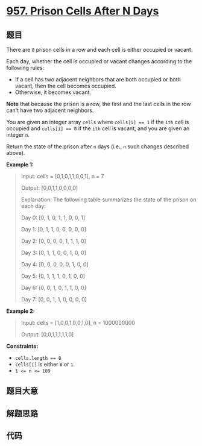 # [957. Prison Cells After N Days](https://leetcode.com/problems/prison-cells-after-n-days/)

## 题目

There are `8` prison cells in a row and each cell is either occupied or
vacant.

Each day, whether the cell is occupied or vacant changes according to the
following rules:

  * If a cell has two adjacent neighbors that are both occupied or both vacant, then the cell becomes occupied.
  * Otherwise, it becomes vacant.

**Note** that because the prison is a row, the first and the last cells in the
row can't have two adjacent neighbors.

You are given an integer array `cells` where `cells[i] == 1` if the `ith` cell
is occupied and `cells[i] == 0` if the `ith` cell is vacant, and you are given
an integer `n`.

Return the state of the prison after `n` days (i.e., `n` such changes
described above).



**Example 1:**

> Input: cells = [0,1,0,1,1,0,0,1], n = 7
> 
> Output: [0,0,1,1,0,0,0,0]
> 
> Explanation: The following table summarizes the state of the prison on each day:
> 
> Day 0: [0, 1, 0, 1, 1, 0, 0, 1]
> 
> Day 1: [0, 1, 1, 0, 0, 0, 0, 0]
> 
> Day 2: [0, 0, 0, 0, 1, 1, 1, 0]
> 
> Day 3: [0, 1, 1, 0, 0, 1, 0, 0]
> 
> Day 4: [0, 0, 0, 0, 0, 1, 0, 0]
> 
> Day 5: [0, 1, 1, 1, 0, 1, 0, 0]
> 
> Day 6: [0, 0, 1, 0, 1, 1, 0, 0]
> 
> Day 7: [0, 0, 1, 1, 0, 0, 0, 0]

**Example 2:**

> Input: cells = [1,0,0,1,0,0,1,0], n = 1000000000
> 
> Output: [0,0,1,1,1,1,1,0]

**Constraints:**

  * `cells.length == 8`
  * `cells[i]` is either `0` or `1`.
  * `1 <= n <= 109`


## 题目大意

## 解题思路

## 代码

```javascript

```


